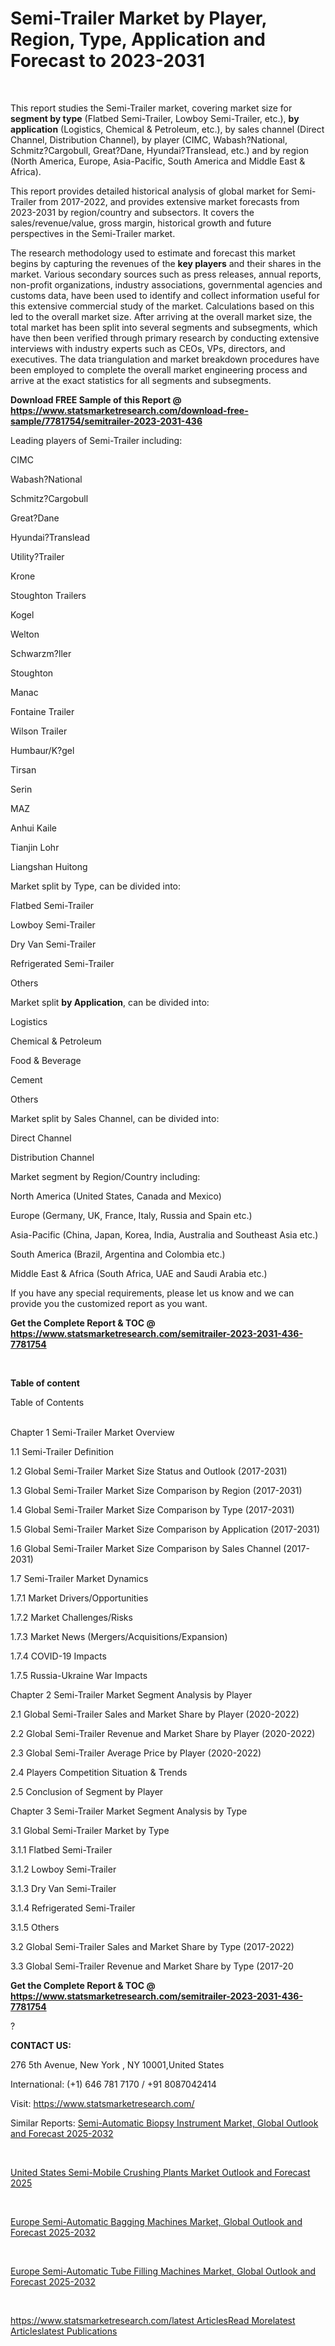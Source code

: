 <h1>Semi-Trailer Market by Player, Region, Type, Application and Forecast to 2023-2031</h1><br/><p>This report studies the Semi-Trailer market, covering market size for <strong>segment by type</strong> (Flatbed Semi-Trailer, Lowboy Semi-Trailer, etc.), <strong>by application</strong> (Logistics, Chemical & Petroleum, etc.), by sales channel (Direct Channel, Distribution Channel), by player (CIMC, Wabash?National, Schmitz?Cargobull, Great?Dane, Hyundai?Translead, etc.) and by region (North America, Europe, Asia-Pacific, South America and Middle East & Africa).</p>
 
 
 
 <p>This report provides detailed historical analysis of global market for Semi-Trailer from 2017-2022, and provides extensive market forecasts from 2023-2031 by region/country and subsectors. It covers the sales/revenue/value, gross margin, historical growth and future perspectives in the Semi-Trailer market.</p>
 
 
 
 <p>The research methodology used to estimate and forecast this market begins by capturing the revenues of the <strong>key players</strong> and their shares in the market. Various secondary sources such as press releases, annual reports, non-profit organizations, industry associations, governmental agencies and customs data, have been used to identify and collect information useful for this extensive commercial study of the market. Calculations based on this led to the overall market size. After arriving at the overall market size, the total market has been split into several segments and subsegments, which have then been verified through primary research by conducting extensive interviews with industry experts such as CEOs, VPs, directors, and executives. The data triangulation and market breakdown procedures have been employed to complete the overall market engineering process and arrive at the exact statistics for all segments and subsegments.</p>
 
 
 
 <p><strong>Download FREE Sample of this Report @ <a href="https://www.statsmarketresearch.com/download-free-sample/7781754/semitrailer-2023-2031-436">https://www.statsmarketresearch.com/download-free-sample/7781754/semitrailer-2023-2031-436</a></strong></p>
 
 
 
 <p>Leading players of Semi-Trailer including:</p>
 
 
 
 <p>CIMC</p>
 
 
 
 <p>Wabash?National</p>
 
 
 
 <p>Schmitz?Cargobull</p>
 
 
 
 <p>Great?Dane</p>
 
 
 
 <p>Hyundai?Translead</p>
 
 
 
 <p>Utility?Trailer</p>
 
 
 
 <p>Krone</p>
 
 
 
 <p>Stoughton Trailers</p>
 
 
 
 <p>Kogel</p>
 
 
 
 <p>Welton</p>
 
 
 
 <p>Schwarzm?ller</p>
 
 
 
 <p>Stoughton</p>
 
 
 
 <p>Manac</p>
 
 
 
 <p>Fontaine Trailer</p>
 
 
 
 <p>Wilson Trailer</p>
 
 
 
 <p>Humbaur/K?gel</p>
 
 
 
 <p>Tirsan</p>
 
 
 
 <p>Serin</p>
 
 
 
 <p>MAZ</p>
 
 
 
 <p>Anhui Kaile</p>
 
 
 
 <p>Tianjin Lohr</p>
 
 
 
 <p>Liangshan Huitong</p>
 
 
 
 <p>Market split by Type, can be divided into:</p>
 
 
 
 <p>Flatbed Semi-Trailer</p>
 
 
 
 <p>Lowboy Semi-Trailer</p>
 
 
 
 <p>Dry Van Semi-Trailer</p>
 
 
 
 <p>Refrigerated Semi-Trailer</p>
 
 
 
 <p>Others</p>
 
 
 
 <p>Market split <strong>by Application</strong>, can be divided into:</p>
 
 
 
 <p>Logistics</p>
 
 
 
 <p>Chemical & Petroleum</p>
 
 
 
 <p>Food & Beverage</p>
 
 
 
 <p>Cement</p>
 
 
 
 <p>Others</p>
 
 
 
 <p>Market split by Sales Channel, can be divided into:</p>
 
 
 
 <p>Direct Channel</p>
 
 
 
 <p>Distribution Channel</p>
 
 
 
 <p>Market segment by Region/Country including:</p>
 
 
 
 <p>North America (United States, Canada and Mexico)</p>
 
 
 
 <p>Europe (Germany, UK, France, Italy, Russia and Spain etc.)</p>
 
 
 
 <p>Asia-Pacific (China, Japan, Korea, India, Australia and Southeast Asia etc.)</p>
 
 
 
 <p>South America (Brazil, Argentina and Colombia etc.)</p>
 
 
 
 <p>Middle East & Africa (South Africa, UAE and Saudi Arabia etc.)</p>
 
 
 
 <p>If you have any special requirements, please let us know and we can provide you the customized report as you want.</p>
 
 
 
 <div><b>Get the Complete Report & TOC @ <a href="https://www.statsmarketresearch.com/semitrailer-2023-2031-436-7781754">https://www.statsmarketresearch.com/semitrailer-2023-2031-436-7781754</a></b></div>
 
 
 
 <p><br />
 
 <b>Table of content</b></p>
 
 
 
 <p>Table of Contents<br />
 
 <br />
 
 Chapter 1 Semi-Trailer Market Overview<br />
 
 1.1 Semi-Trailer Definition<br />
 
 1.2 Global Semi-Trailer Market Size Status and Outlook (2017-2031)<br />
 
 1.3 Global Semi-Trailer Market Size Comparison by Region (2017-2031)<br />
 
 1.4 Global Semi-Trailer Market Size Comparison by Type (2017-2031)<br />
 
 1.5 Global Semi-Trailer Market Size Comparison by Application (2017-2031)<br />
 
 1.6 Global Semi-Trailer Market Size Comparison by Sales Channel (2017-2031)<br />
 
 1.7 Semi-Trailer Market Dynamics<br />
 
 1.7.1 Market Drivers/Opportunities<br />
 
 1.7.2 Market Challenges/Risks<br />
 
 1.7.3 Market News (Mergers/Acquisitions/Expansion)<br />
 
 1.7.4 COVID-19 Impacts<br />
 
 1.7.5 Russia-Ukraine War Impacts<br />
 
 Chapter 2 Semi-Trailer Market Segment Analysis by Player<br />
 
 2.1 Global Semi-Trailer Sales and Market Share by Player (2020-2022)<br />
 
 2.2 Global Semi-Trailer Revenue and Market Share by Player (2020-2022)<br />
 
 2.3 Global Semi-Trailer Average Price by Player (2020-2022)<br />
 
 2.4 Players Competition Situation & Trends<br />
 
 2.5 Conclusion of Segment by Player<br />
 
 Chapter 3 Semi-Trailer Market Segment Analysis by Type<br />
 
 3.1 Global Semi-Trailer Market by Type<br />
 
 3.1.1 Flatbed Semi-Trailer<br />
 
 3.1.2 Lowboy Semi-Trailer<br />
 
 3.1.3 Dry Van Semi-Trailer<br />
 
 3.1.4 Refrigerated Semi-Trailer<br />
 
 3.1.5 Others<br />
 
 3.2 Global Semi-Trailer Sales and Market Share by Type (2017-2022)<br />
 
 3.3 Global Semi-Trailer Revenue and Market Share by Type (2017-20</p>
 
 
 
 <div><b>Get the Complete Report & TOC @ <a href="https://www.statsmarketresearch.com/semitrailer-2023-2031-436-7781754">https://www.statsmarketresearch.com/semitrailer-2023-2031-436-7781754</a></b></div>
 
 
 
 <p>? </p>
 
 
 
 <p><b>CONTACT US:</b><br />
 
 276 5th Avenue, New York , NY 10001,United States<br />
 
 International: (+1) 646 781 7170 / +91 8087042414<br />
 
 Visit: <a href="https://www.statsmarketresearch.com/">https://www.statsmarketresearch.com/</a><br />
 
 Similar Reports: <a href="https://www.statsmarketresearch.com/semitrailer-2023-2031-436-7781754">Semi-Automatic Biopsy Instrument Market, Global Outlook and Forecast 2025-2032</a><br />
 
 <br />
 
 <a href="https://www.statsmarketresearch.com/semitrailer-2023-2031-436-7781754">United States Semi-Mobile Crushing Plants Market Outlook and Forecast 2025</a><br />
 
 <br />
 
 <a href="https://www.statsmarketresearch.com/semitrailer-2023-2031-436-7781754">Europe Semi-Automatic Bagging Machines Market, Global Outlook and Forecast 2025-2032</a><br />
 
 <br />
 
 <a href="https://www.statsmarketresearch.com/semitrailer-2023-2031-436-7781754">Europe Semi-Automatic Tube Filling Machines Market, Global Outlook and Forecast 2025-2032</a><br />
 
 <br />
 
 <a href="https://gyeongbokgung.com">https://www.statsmarketresearch.com/</a><a href="https://hallyeomaritime.com">latest Articles</a><a href="https://jingwansa.com">Read More</a><a href="https://nguoiviet.jp/">latest Articles</a><a href="https://www.intelmarketresearch.com/">latest Publications</a></p>